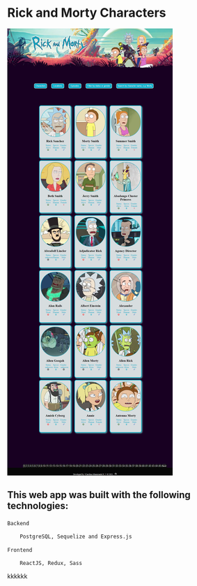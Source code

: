 # Rick and Morty Characters

![home](client/src/img/Rick-and-Morty-app.png)

## This web app was built with the following technologies:

`Backend` 
```
    PostgreSQL, Sequelize and Express.js
```

`Frontend` 
```
    ReactJS, Redux, Sass
```





kkkkkk
